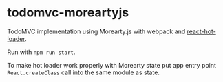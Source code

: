 todomvc-moreartyjs
==================

TodoMVC implementation using Morearty.js with webpack and [react-hot-loader](https://github.com/gaearon/react-hot-loader).

Run with `npm run start`.

To make hot loader work properly with Morearty state put app entry point `React.createClass` call into the same module as state.
